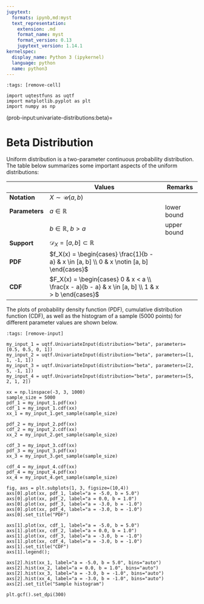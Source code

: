 ```yaml
---
jupytext:
  formats: ipynb,md:myst
  text_representation:
    extension: .md
    format_name: myst
    format_version: 0.13
    jupytext_version: 1.14.1
kernelspec:
  display_name: Python 3 (ipykernel)
  language: python
  name: python3
---
```


```{code-cell} ipython3
:tags: [remove-cell]

import uqtestfuns as uqtf
import matplotlib.pyplot as plt
import numpy as np
```

(prob-input:univariate-distributions:beta)=
# Beta Distribution

Uniform distribution is a two-parameter continuous probability distribution.
The table below summarizes some important aspects of the uniform distributions:

|                | Values                                                                                            | Remarks     |
|----------------|---------------------------------------------------------------------------------------------------|-------------|
| **Notation**   | $X \sim \mathcal{U}(a, b)$                                                                        |             |
| **Parameters** | $a \in \mathbb{R}$                                                                                | lower bound |
|                | $b \in \mathbb{R}$, $b > a$                                                                       | upper bound |
| **Support**    | $\mathcal{D}_X = [a, b] \subset \mathbb{R}$                                                       |             |
| **PDF**        | $f_X(x) = \begin{cases} \frac{1}{b - a} & x \in [a, b] \\ 0 & x \notin [a, b] \end{cases}$        |             |
| **CDF**        | $F_X(x) = \begin{cases} 0 & x < a \\ \frac{x - a}{b - a} & x \in [a, b] \\ 1 & x > b \end{cases}$ |             |

The plots of probability density function (PDF),
cumulative distribution function (CDF),
as well as the histogram of a sample ($5000$ points) for different parameter
values are shown below.

```{code-cell} ipython3
:tags: [remove-input]

my_input_1 = uqtf.UnivariateInput(distribution="beta", parameters=[0.5, 0.5, 0, 1])
my_input_2 = uqtf.UnivariateInput(distribution="beta", parameters=[1, 1, -1, 1])
my_input_3 = uqtf.UnivariateInput(distribution="beta", parameters=[2, 5, -1, 1])
my_input_4 = uqtf.UnivariateInput(distribution="beta", parameters=[5, 2, 1, 2])

xx = np.linspace(-3, 3, 1000)
sample_size = 5000
pdf_1 = my_input_1.pdf(xx)
cdf_1 = my_input_1.cdf(xx)
xx_1 = my_input_1.get_sample(sample_size)

pdf_2 = my_input_2.pdf(xx)
cdf_2 = my_input_2.cdf(xx)
xx_2 = my_input_2.get_sample(sample_size)

cdf_3 = my_input_3.cdf(xx)
pdf_3 = my_input_3.pdf(xx)
xx_3 = my_input_3.get_sample(sample_size)

cdf_4 = my_input_4.cdf(xx)
pdf_4 = my_input_4.pdf(xx)
xx_4 = my_input_4.get_sample(sample_size)

fig, axs = plt.subplots(1, 3, figsize=(10,4))
axs[0].plot(xx, pdf_1, label="a = -5.0, b = 5.0")
axs[0].plot(xx, pdf_2, label="a = 0.0, b = 1.0")
axs[0].plot(xx, pdf_3, label="a = -3.0, b = -1.0")
axs[0].plot(xx, pdf_4, label="a = -3.0, b = -1.0")
axs[0].set_title("PDF")

axs[1].plot(xx, cdf_1, label="a = -5.0, b = 5.0")
axs[1].plot(xx, cdf_2, label="a = 0.0, b = 1.0")
axs[1].plot(xx, cdf_3, label="a = -3.0, b = -1.0")
axs[1].plot(xx, cdf_4, label="a = -3.0, b = -1.0")
axs[1].set_title("CDF")
axs[1].legend();

axs[2].hist(xx_1, label="a = -5.0, b = 5.0", bins="auto")
axs[2].hist(xx_2, label="a = 0.0, b = 1.0", bins="auto")
axs[2].hist(xx_3, label="a = -3.0, b = -1.0", bins="auto")
axs[2].hist(xx_4, label="a = -3.0, b = -1.0", bins="auto")
axs[2].set_title("Sample histogram")

plt.gcf().set_dpi(300)
```